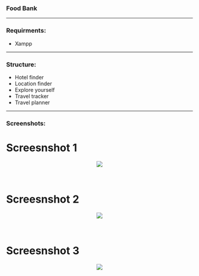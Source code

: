 ### Food Bank

---
### Requirments:
- Xampp

---
### Structure:
<ul>
  <li>Hotel finder</li>
  <li>Location finder</li>
  <li>Explore yourself</li>
  <li>Travel tracker</li>
  <li>Travel planner</li>
</ul>

---
### Screenshots:
<h1>Screesnshot 1</h1>
<p align="center">
  <img src="https://sites.google.com/site/saifahmedanik0000/snaps/food1.png?attredirects=0&d=1">
</p>
<br>
<h1>Screesnshot 2</h1>
<p align="center">
  <img src="https://sites.google.com/site/saifahmedanik0000/snaps/food2.png?attredirects=0&d=1">
</p>
<br>
<h1>Screesnshot 3</h1>
<p align="center">
  <img src="https://sites.google.com/site/saifahmedanik0000/snaps/food3.png?attredirects=0&d=1">
</p>
<br>
